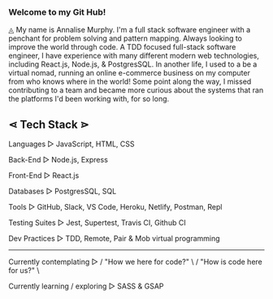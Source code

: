 ### Welcome to my Git Hub! ###
◬ My name is Annalise Murphy. I'm a full stack software engineer with a penchant for problem solving and pattern mapping. Always looking to improve the world through code. A TDD focused full-stack software engineer, I have experience with many different modern web technologies, including React.js, Node.js, & PostgresSQL.
In another life, I used to a be a virtual nomad, running an online e-commerce business on my computer from who knows where in the world! Some point along the way, I missed contributing to a team and became more curious about the systems that ran the platforms I'd been working with, for so long. 

⋖ Tech Stack ⋗
---
  Languages ▻ JavaScript, HTML, CSS
  
  Back-End ▻ Node.js, Express
  
  Front-End ▻ React.js
  
  Databases ▻ PostgresSQL, SQL
  
  Tools ▻ GitHub, Slack, VS Code, Heroku, Netlify, Postman, Repl
  
  Testing Suites ▻ Jest, Supertest, Travis CI, Github CI
  
  Dev Practices ▻ TDD, Remote, Pair & Mob virtual programming

---

Currently contemplating ▻ / "How we here for code?" \ / "How is code here for us?" \

Currently learning / exploring ▻ SASS & GSAP


<!--
**Annalise-M/Annalise-M** is a ✨ _special_ ✨ repository because its `README.md` (this file) appears on your GitHub profile.

Here are some ideas to get you started:

- 🔭 I’m currently working on ...
- 🌱 I’m currently learning ...
- 👯 I’m looking to collaborate on ...
- 🤔 I’m looking for help with ...
- 💬 Ask me about ...
- 📫 How to reach me: ...
- 😄 Pronouns: ...
- ⚡ Fun fact: ...
-->

